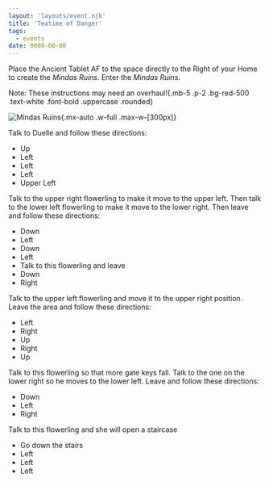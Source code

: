 ```yaml
---
layout: 'layouts/event.njk'
title: 'Teatime of Danger'
tags:
  - events
date: 0009-00-00
---
```

Place the Ancient Tablet AF to the space directly to the Right of your Home to create the *Mindas Ruins*. Enter the *Mindas Ruins*.

Note: These instructions may need an overhaul!{.mb-5 .p-2 .bg-red-500 .text-white .font-bold .uppercase .rounded}

![Mindas Ruins](/_assets/img/walkthrough/maps/mindas-ruins.png){.mx-auto .w-full .max-w-[300px]}

Talk to Duelle and follow these directions:

* Up
* Left
* Left
* Left
* Upper Left

Talk to the upper right flowerling to make it move to the upper left. Then talk to the lower left flowerling to make it move to the lower right. Then leave and follow these directions:

* Down
* Left
* Down
* Left
* Talk to this flowerling and leave
* Down
* Right

Talk to the upper left flowerling and move it to the upper right position. Leave the area and follow these directions:

* Left
* Right
* Up
* Right
* Up

Talk to this flowerling so that more gate keys fall. Talk to the one on the lower right so he moves to the lower left. Leave and follow these directions:

* Down
* Left
* Right

Talk to this flowerling and she will open a staircase

* Go down the stairs
* Left
* Left
* Left